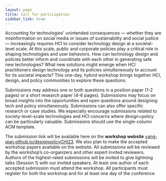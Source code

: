 ```yaml
---
layout: page
title: Call for participation
sidebar_link: true
---
```


Accounting for technologies' unintended consequences — whether they are misinformation on social media or issues of sustainability and social justice — increasingly requires HCI to consider technology design at a societal-level scale. At this scale, public and corporate policies play a critical role in shaping technologies and user behaviors. 
How can technology design and policies better inform and coordinate with each other in generating safe new technologies?
What new solutions might emerge when HCI practitioners design technology and its policies simultaneously to account for its societal impacts?
This one-day, hybrid workshop brings together HCI, design, and policy communities to explore these questions.

Submissions may address one or both questions in a position paper (1-2 pages) or a short research paper (4-6 pages).
Submissions may focus on broad insights into the opportunities and open questions around designing tech and policy simultaneously.
Submissions can also offer specific research or case studies.
We especially encourage submissions related to society-level-scale technologies and HCI concerns where design+policy can be particularly valuable.
Submissions should use the single-column ACM template. 

The submission link will be available here on the **workshop website** [yang-qian.github.io/designpolicyCHI23](http://yang-qian.github.io/designpolicyCHI23). We also plan to make the accepted workshop papers available on the website.
All submissions will be reviewed by the workshop’s co-organizers and other expert invited reviewers. Authors of the highest-rated submissions will be invited to give lightning talks (Session 1) with our invited speakers. At least one author of each accepted submission must attend the workshop. All participants must register for both the workshop and for at least one day of the conference.
